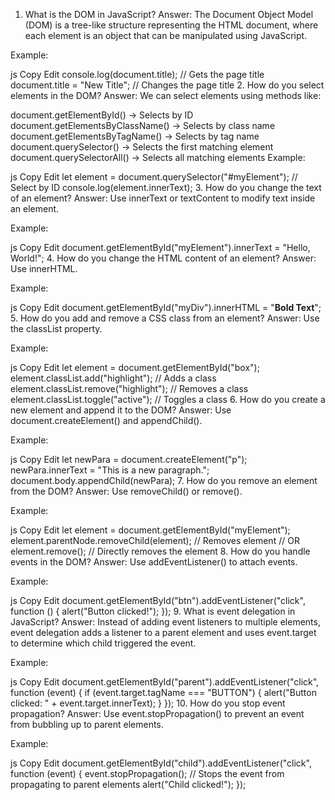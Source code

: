 1. What is the DOM in JavaScript?
Answer: The Document Object Model (DOM) is a tree-like structure representing the HTML document, where each element is an object that can be manipulated using JavaScript.

Example:

js
Copy
Edit
console.log(document.title); // Gets the page title
document.title = "New Title"; // Changes the page title
2. How do you select elements in the DOM?
Answer: We can select elements using methods like:

document.getElementById() → Selects by ID
document.getElementsByClassName() → Selects by class name
document.getElementsByTagName() → Selects by tag name
document.querySelector() → Selects the first matching element
document.querySelectorAll() → Selects all matching elements
Example:

js
Copy
Edit
let element = document.querySelector("#myElement"); // Select by ID
console.log(element.innerText);
3. How do you change the text of an element?
Answer: Use innerText or textContent to modify text inside an element.

Example:

js
Copy
Edit
document.getElementById("myElement").innerText = "Hello, World!";
4. How do you change the HTML content of an element?
Answer: Use innerHTML.

Example:

js
Copy
Edit
document.getElementById("myDiv").innerHTML = "<b>Bold Text</b>";
5. How do you add and remove a CSS class from an element?
Answer: Use the classList property.

Example:

js
Copy
Edit
let element = document.getElementById("box");
element.classList.add("highlight");  // Adds a class
element.classList.remove("highlight"); // Removes a class
element.classList.toggle("active"); // Toggles a class
6. How do you create a new element and append it to the DOM?
Answer: Use document.createElement() and appendChild().

Example:

js
Copy
Edit
let newPara = document.createElement("p");
newPara.innerText = "This is a new paragraph.";
document.body.appendChild(newPara);
7. How do you remove an element from the DOM?
Answer: Use removeChild() or remove().

Example:

js
Copy
Edit
let element = document.getElementById("myElement");
element.parentNode.removeChild(element); // Removes element
// OR
element.remove(); // Directly removes the element
8. How do you handle events in the DOM?
Answer: Use addEventListener() to attach events.

Example:

js
Copy
Edit
document.getElementById("btn").addEventListener("click", function () {
  alert("Button clicked!");
});
9. What is event delegation in JavaScript?
Answer: Instead of adding event listeners to multiple elements, event delegation adds a listener to a parent element and uses event.target to determine which child triggered the event.

Example:

js
Copy
Edit
document.getElementById("parent").addEventListener("click", function (event) {
  if (event.target.tagName === "BUTTON") {
    alert("Button clicked: " + event.target.innerText);
  }
});
10. How do you stop event propagation?
Answer: Use event.stopPropagation() to prevent an event from bubbling up to parent elements.

Example:

js
Copy
Edit
document.getElementById("child").addEventListener("click", function (event) {
  event.stopPropagation(); // Stops the event from propagating to parent elements
  alert("Child clicked!");
});
